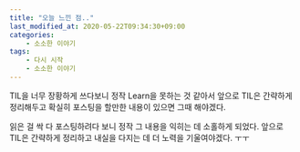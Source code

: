 ```yaml
---
title: "오늘 느낀 점.."
last_modified_at: 2020-05-22T09:34:30+09:00
categories:
    - 소소한 이야기
tags:
    - 다시 시작
    - 소소한 이야기
---
```


TIL을 너무 장황하게 쓰다보니 정작 Learn을 못하는 것 같아서 앞으로 TIL은 간략하게 정리해두고 확실히 포스팅을 할만한 내용이 있으면 그때 해야겠다.

읽은 걸 싹 다 포스팅하려다 보니 정작 그 내용을 익히는 데 소홀하게 되었다. 앞으로 TIL은 간략하게 정리하고 내실을 다지는 데 더 노력을 기울여야겠다. ㅜㅜ